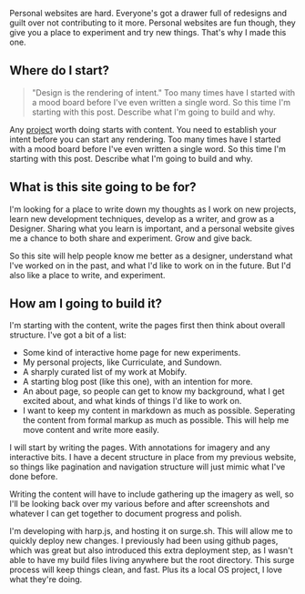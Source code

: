 Personal websites are hard. Everyone's got a drawer full of redesigns and guilt over not contributing to it more. Personal websites are fun though, they give you a place to experiment and try new things. That's why I made this one.

## Where do I start?

> "Design is the rendering of intent." Too many times have I started with a mood board before I've even written a single word. So this time I'm starting with this post. Describe what I'm going to build and why.

Any [project](#) worth doing starts with content. You need to establish your intent before you can start any rendering. Too many times have I started with a mood board before I've even written a single word. So this time I'm starting with this post. Describe what I'm going to build and why.

## What is this site going to be for?

I'm looking for a place to write down my thoughts as I work on new projects, learn new development techniques, develop as a writer, and grow as a Designer. Sharing what you learn is important, and a personal website gives me a chance to both share and experiment. Grow and give back.

So this site will help people know me better as a designer, understand what I've worked on in the past, and what I'd like to work on in the future. But I'd also like a place to write, and experiment.

## How am I going to build it?

I'm starting with the content, write the pages first then think about overall structure. I've got a bit of a list:
- Some kind of interactive home page for new experiments.
- My personal projects, like Curriculate, and Sundown.
- A sharply curated list of my work at Mobify.
- A starting blog post (like this one), with an intention for more.
- An about page, so people can get to know my background, what I get excited about, and what kinds of things I'd like to work on.
- I want to keep my content in markdown as much as possible. Seperating the content from formal markup as much as possible. This will help me move content and write more easily.

I will start by writing the pages. With annotations for imagery and any interactive bits. I have a decent structure in place from my previous website, so things like pagination and navigation structure will just mimic what I've done before.

Writing the content will have to include gathering up the imagery as well, so I'll be looking back over my various before and after screenshots and whatever I can get together to document progress and polish.

I'm developing with harp.js, and hosting it on surge.sh. This will allow me to quickly deploy new changes. I previously had been using github pages, which was great but also introduced this extra deployment step, as I wasn't able to have my build files living anywhere but the root directory. This surge process will keep things clean, and fast. Plus its a local OS project, I love what they're doing.

